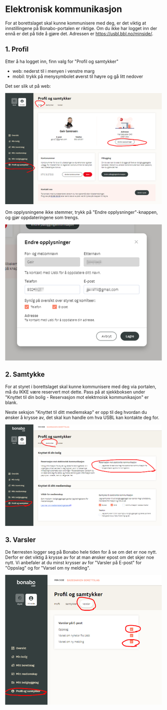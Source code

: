 # Elektronisk kommunikasjon

For at borettslaget skal kunne kommunisere med deg, er det viktig at innstillingene på Bonabo-portalen er riktige. Om du ikke har logget inn der ennå er det på tide å gjøre det. Adressen er <https://usbl.bbl.no/minside/>.

## 1. Profil

Etter å ha logget inn, finn valg for "Profil og samtykker"

* web: nederst til i menyen i venstre marg
* mobil: trykk på menysymbolet øverst til høyre og gå litt nedover

Det ser slik ut på web:

![Alt text](bonabo_profil.png)

Om opplysningene ikke stemmer, trykk på "Endre opplysninger"-knappen, og gjør oppdateringene som trengs.

![Alt text](bonabo_endre_opplysninger.png)

## 2. Samtykke

For at styret i borettslaget skal kunne kommunisere med deg via portalen, må du IKKE være reservert mot dette. Pass på at sjekkboksen under "Knyttet til din bolig - Reservasjon mot elektrnoisk kommunikasjon" er blank.

Neste seksjon "Knyttet til ditt medlemskap" er opp til deg hvordan du ønsker å krysse av, det skal kun handle om hva USBL kan kontakte deg for.

![Alt text](bonabo_samtykke.png)

## 3. Varsler

De færresten logger seg på Bonabo hele tiden for å se om det er noe nytt. Derfor er det viktig å krysse av for at man ønsker epost om det skjer noe nytt. Vi anbefaler at du minst krysser av for "Varsler på E-post" for "Oppslag" og for "Varsel om ny melding".

![Alt text](bonabo_varsler.png)